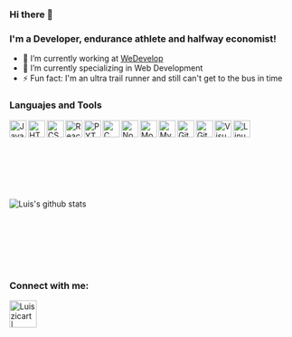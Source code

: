 ### Hi there 👋

### I'm a Developer, endurance athlete and halfway economist!

- 🔭 I’m currently working at [WeDevelop](https://wedevelop.me/)
- 🌱 I’m currently specializing in Web Development
- ⚡ Fun fact: I'm an ultra trail runner and still can't get to the bus in time

### Languajes and Tools

<img align="left" alt="JavaScript" width="30px" src="https://img.icons8.com/color/48/000000/javascript.png"/>
<img align="left" alt="HTML5" width="30px" src="https://img.icons8.com/color/48/000000/html-5.png"/>
<img align="left" alt="CSS3" width="30px" src="https://img.icons8.com/color/48/000000/css3.png"/>
<img align="left" alt="React" width="30px" src="https://img.icons8.com/office/16/000000/react.png"/>
<img align="left" alt="PYTHON" width="30px" src="https://img.icons8.com/color/48/000000/python.png"/>
<img align="left" alt="C" width="30px" src="https://img.icons8.com/color/48/000000/c-programming.png"/>
<img align="left" alt="Node.Js" width="30px" src="https://img.icons8.com/color/48/000000/nodejs.png"/>
<img align="left" alt="MongoDB" width="30px" src="https://img.icons8.com/color/48/000000/mongodb.png"/>
<img align="left" alt="MySQL" width="30px" src="https://img.icons8.com/color/48/000000/mysql.png"/>
<img align="left" alt="Git" width="30px" src="https://img.icons8.com/color/48/000000/git.png"/>
<img align="left" alt="GitHub" width="30px" src="https://img.icons8.com/color/48/000000/github.png"/>
<img align="left" alt="Visual Studio Code" width="30px" src="https://img.icons8.com/color/48/000000/visual-studio-code-2019.png"/>
<img align="left" alt="Linux" width="30px" src="https://img.icons8.com/color/48/000000/linux.png"/>

<br/> <br/> <br/> <br/>
## <br/>

![Luis's github stats](https://github-readme-stats.vercel.app/api?username=Luiszicart&show_icons=true&theme=synthwave)

<br/> <br/>
## <br/>

### Connect with me:
[<img align="left" alt="Luiszicart | LinkedIn" width="48px" src="https://img.icons8.com/color/48/000000/linkedin.png"/>][linkedin]

[linkedin]:https://www.linkedin.com/in/luis-andrés-zapata-icart-a005691b4
